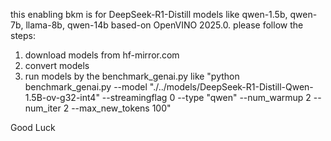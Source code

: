 this enabling bkm is for DeepSeek-R1-Distill models like qwen-1.5b, qwen-7b, llama-8b, qwen-14b based-on OpenVINO 2025.0.
please follow the steps:
1. download models from hf-mirror.com
2. convert models
3. run models by the benchmark_genai.py like "python benchmark_genai.py --model "./../models/DeepSeek-R1-Distill-Qwen-1.5B-ov-g32-int4" --streamingflag 0 --type "qwen" --num_warmup 2 --num_iter 2 --max_new_tokens 100"

Good Luck
